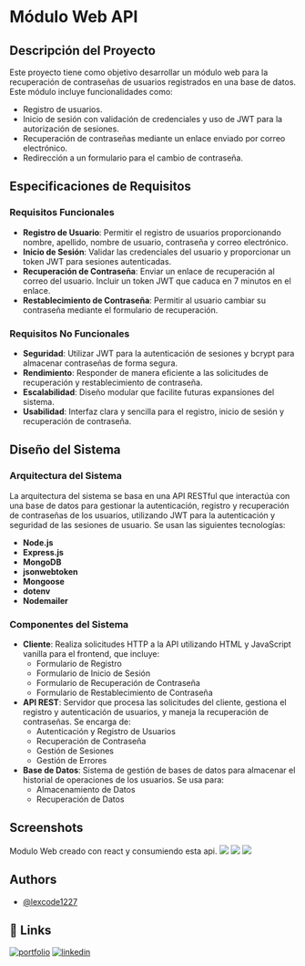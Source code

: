 # Módulo Web API

## Descripción del Proyecto
Este proyecto tiene como objetivo desarrollar un módulo web para la recuperación de contraseñas de usuarios registrados en una base de datos. Este módulo incluye funcionalidades como:
- Registro de usuarios.
- Inicio de sesión con validación de credenciales y uso de JWT para la autorización de sesiones.
- Recuperación de contraseñas mediante un enlace enviado por correo electrónico.
- Redirección a un formulario para el cambio de contraseña.

## Especificaciones de Requisitos

### Requisitos Funcionales
- **Registro de Usuario**: Permitir el registro de usuarios proporcionando nombre, apellido, nombre de usuario, contraseña y correo electrónico.
- **Inicio de Sesión**: Validar las credenciales del usuario y proporcionar un token JWT para sesiones autenticadas.
- **Recuperación de Contraseña**: Enviar un enlace de recuperación al correo del usuario. Incluir un token JWT que caduca en 7 minutos en el enlace.
- **Restablecimiento de Contraseña**: Permitir al usuario cambiar su contraseña mediante el formulario de recuperación.

### Requisitos No Funcionales
- **Seguridad**: Utilizar JWT para la autenticación de sesiones y bcrypt para almacenar contraseñas de forma segura.
- **Rendimiento**: Responder de manera eficiente a las solicitudes de recuperación y restablecimiento de contraseña.
- **Escalabilidad**: Diseño modular que facilite futuras expansiones del sistema.
- **Usabilidad**: Interfaz clara y sencilla para el registro, inicio de sesión y recuperación de contraseña.

## Diseño del Sistema

### Arquitectura del Sistema
La arquitectura del sistema se basa en una API RESTful que interactúa con una base de datos para gestionar la autenticación, registro y recuperación de contraseñas de los usuarios, utilizando JWT para la autenticación y seguridad de las sesiones de usuario. Se usan las siguientes tecnologías:
- **Node.js**
- **Express.js**
- **MongoDB**
- **jsonwebtoken**
- **Mongoose**
- **dotenv**
- **Nodemailer**

### Componentes del Sistema
- **Cliente**: Realiza solicitudes HTTP a la API utilizando HTML y JavaScript vanilla para el frontend, que incluye:
  - Formulario de Registro
  - Formulario de Inicio de Sesión
  - Formulario de Recuperación de Contraseña
  - Formulario de Restablecimiento de Contraseña
- **API REST**: Servidor que procesa las solicitudes del cliente, gestiona el registro y autenticación de usuarios, y maneja la recuperación de contraseñas. Se encarga de:
  - Autenticación y Registro de Usuarios
  - Recuperación de Contraseña
  - Gestión de Sesiones
  - Gestión de Errores
- **Base de Datos**: Sistema de gestión de bases de datos para almacenar el historial de operaciones de los usuarios. Se usa para:
  - Almacenamiento de Datos
  - Recuperación de Datos

## Screenshots

Modulo Web creado con react y consumiendo esta api.
![](https://res.cloudinary.com/dwuv0l98b/image/upload/v1719129345/mortcmbq8vkhfs1czwrh.png)
![](https://res.cloudinary.com/dwuv0l98b/image/upload/v1719129345/wgf6ovksrmysuexdvw1t.png)
![](https://res.cloudinary.com/dwuv0l98b/image/upload/v1719129345/qaspzcooborwh0jinp8p.png)

## Authors

- [@lexcode1227](https://www.github.com/lexcode1227)

## 🔗 Links
[![portfolio](https://img.shields.io/badge/my_portfolio-000?style=for-the-badge&logo=ko-fi&logoColor=white)](https://henryagustindev.vercel.app/)
[![linkedin](https://img.shields.io/badge/linkedin-0A66C2?style=for-the-badge&logo=linkedin&logoColor=white)](https://www.linkedin.com/in/henry-agustin-/)

